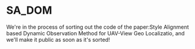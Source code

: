 # SA_DOM

We're in the process of sorting out the code of the paper:Style Alignment based Dynamic Observation Method for UAV-View Geo Localizatio, and we'll make it public as soon as it's sorted!
